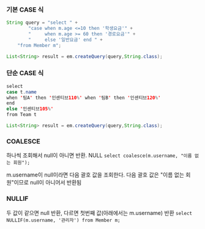 ### 기본 CASE 식
```java
String query = "select " +
		"case when m.age <=10 then '학생요금'" +
		"     when m.age >= 60 then '경로요금'" +
		"     else '일반요금' end " +
	"from Member m";

List<String> result = em.createQuery(query,String.class);
```
### 단순 CASE 식
```java
select
case t.name
when '팀A' then '인센티브110%' when '팀B' then '인센티브120%'
end
else '인센티브105%'
from Team t

List<String> result = em.createQuery(query,String.class);
```

### COALESCE

하나씩 조회해서 null이 아니면 반환. NULL
`select coalesce(m.username, "이름 없는 회원");`

m.username이 null이라면 다음 괄호 값을 조회한다. 다음 괄호 값은 "이름 없는 회원"이므로 null이 아니어서 반환됨

### NULLIF

두 값이 같으면 null 반환, 다르면 첫번째 값(아래에서는 m.username) 반환 
`select NULLIF(m.username, '관리자') from Member m;`
